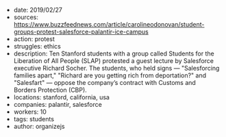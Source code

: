 - date: 2019/02/27
- sources: https://www.buzzfeednews.com/article/carolineodonovan/student-groups-protest-salesforce-palantir-ice-campus
- action: protest
- struggles: ethics
- description: Ten Stanford students with a group called Students for the Liberation of All People (SLAP) protested a guest lecture by Salesforce executive Richard Socher. The students, who held signs — "Salesforcing families apart," "Richard are you getting rich from deportation?" and "Salesfart" — oppose the company’s contract with Customs and Borders Protection (CBP).
- locations: stanford, california, usa
- companies: palantir, salesforce
- workers: 10
- tags: students
- author: organizejs
